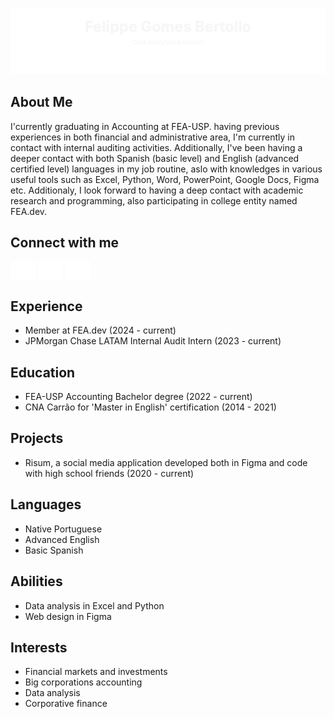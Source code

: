 ![header](/images/header.svg)

## About Me
I'currently graduating in Accounting at FEA-USP. having previous experiences in both financial and administrative area, I'm currently in contact with internal auditing activities. Additionally, I've been having a deeper contact with both Spanish (basic level) and English (advanced certified level) languages in my job routine, aslo with knowledges in various useful tools such as Excel, Python, Word, PowerPoint, Google Docs, Figma etc. Additionaly, I look forward to having a deep contact with academic research and programming, also participating in college entity named FEA.dev.

## Connect with me
<a href="https://linkedin.com/in/felippe-bertollo" target="blank"><img align="center" src="./images/linkedin.svg" alt="felippe-bertollo" height="30" width="40" /></a>
<a href="https://instagram.com/felippe.gb" target="blank"><img align="center" src="./images/instagram.svg" alt="felippe.gb" height="30" width="40" /></a>
<a href="https://t.me/felippe_._gb" target="blank"><img align="center" src="./images/telegram.svg" alt="felippe_gb" height="30" width="40" /></a>

## Experience
- Member at FEA.dev (2024 - current)
- JPMorgan Chase LATAM Internal Audit Intern (2023 - current)

## Education
- FEA-USP Accounting Bachelor degree (2022 - current)
- CNA Carrão for 'Master in English' certification (2014 - 2021)

## Projects
- Risum, a social media application developed both in Figma and code with high school friends (2020 - current)

## Languages
- Native Portuguese
- Advanced English
- Basic Spanish

## Abilities
- Data analysis in Excel and Python
- Web design in Figma

## Interests
- Financial markets and investments
- Big corporations accounting
- Data analysis
- Corporative finance
